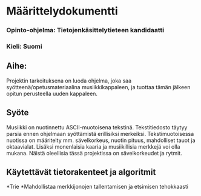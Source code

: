 # Määrittelydokumentti
### Opinto-ohjelma: Tietojenkäsittelytieteen kandidaatti
### Kieli: Suomi
## Aihe:
Projektin tarkoituksena on luoda ohjelma, joka saa syötteenä/opetusmateriaalina musiikkikappaleen, ja tuottaa tämän jälkeen opitun perusteella uuden kappaleen. 
## Syöte
Musiikki on nuotinnettu ASCII-muotoisena tekstinä. Tekstitiedosto täytyy parsia ennen ohjelmaan syöttämistä erillisiksi merkeiksi. 
Tekstimuotoisessa nuotissa on määritelty mm. sävelkorkeus, nuotin pituus, mahdolliset tauot ja oktaavialat. Lisäksi monenlaisia kaaria ja musiikillisia merkkejä voi olla mukana. Näistä oleellisia tässä projektissa on sävelkorkeudet ja rytmit. 

## Käytettävät tietorakenteet ja algoritmit
*Trie 
 *Mahdollistaa merkkijonojen tallentamisen ja etsimisen tehokkaasti

